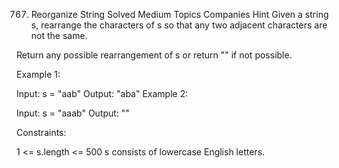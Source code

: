 767. Reorganize String
     Solved
     Medium
     Topics
     Companies
     Hint
     Given a string s, rearrange the characters of s so that any two adjacent characters are not the same.

Return any possible rearrangement of s or return "" if not possible.

Example 1:

Input: s = "aab"
Output: "aba"
Example 2:

Input: s = "aaab"
Output: ""

Constraints:

1 <= s.length <= 500
s consists of lowercase English letters.
